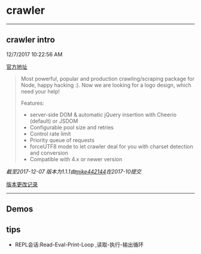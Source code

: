 # crawler #

----------
## crawler intro ##
12/7/2017 10:22:56 AM 

<!-- more -->
[官方地址](https://www.npmjs.com/package/crawler)
> 
> Most powerful, popular and production crawling/scraping package for Node, happy hacking :). Now we are looking for a logo design, which need your help!
> 
> Features: 
> 
> * server-side DOM & automatic jQuery insertion with Cheerio (default) or JSDOM
> * Configurable pool size and retries
> * Control rate limit
> * Priority queue of requests
> * forceUTF8 mode to let crawler deal for you with charset detection and conversion
> * Compatible with 4.x or newer version

*截至2017-12-07 版本为1.1.1由[mike442144](https://www.npmjs.com/~mike442144)在2017-10提交*

[版本更改记录](https://github.com/bda-research/node-crawler/blob/master/CHANGELOG.md)

----------

## Demos ##

























## tips ##

* REPL会话:Read-Eval-Print-Loop ,读取-执行-输出循环